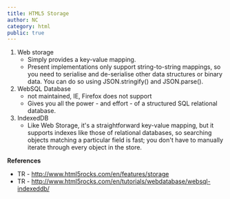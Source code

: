 ```yaml
---
title: HTML5 Storage
author: NC
category: html
public: true
---
```


1. Web storage
	- Simply provides a key-value mapping.
	- Present implementations only support string-to-string mappings, so you need to serialise and de-serialise other data structures or binary data. You can do so using JSON.stringify() and JSON.parse().
2. WebSQL Database
	- not maintained, IE, Firefox does not support
	- Gives you all the power - and effort - of a structured SQL relational database.
3. IndexedDB
	- Like Web Storage, it's a straightforward key-value mapping, but it supports indexes like those of relational databases, so searching objects matching a particular field is fast; you don't have to manually iterate through every object in the store.



**References**

- TR - <http://www.html5rocks.com/en/features/storage>
- TR - <http://www.html5rocks.com/en/tutorials/webdatabase/websql-indexeddb/>
